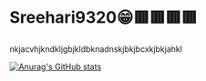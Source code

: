# Sreehari9320😁🟥🟥🟥🟥
nkjacvhjkndkljgbjkldbknadnskjbkjbcxkjbkjahkl


[![Anurag's GitHub stats](https://github-readme-stats.vercel.app/api?username=Sreehari9320)](https://github.com/anuraghazra/github-readme-stats)
